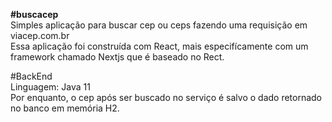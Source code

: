 <strong>#buscacep</strong><br />
Simples aplicação para buscar cep ou ceps fazendo uma requisição em viacep.com.br<br />
Essa aplicação foi construída com React, mais especifícamente com um framework chamado Nextjs que é baseado no Rect.

#BackEnd<br />
Linguagem: Java 11<br />
Por enquanto, o cep após ser buscado no serviço é salvo o dado retornado no banco em memória H2.
